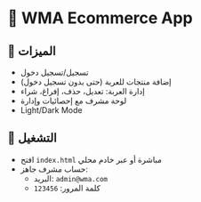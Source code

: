 # 🛒 WMA Ecommerce App

## 📌 الميزات
- تسجيل/تسجيل دخول
- إضافة منتجات للعربة (حتى بدون تسجيل دخول)
- إدارة العربة: تعديل، حذف، إفراغ، شراء
- لوحة مشرف مع إحصائيات وإدارة
- Light/Dark Mode

## 🚀 التشغيل
- افتح `index.html` مباشرة أو عبر خادم محلي
- حساب مشرف جاهز:
  - البريد: `admin@wma.com`
  - كلمة المرور: `123456`
